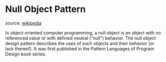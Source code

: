# Null Object Pattern
source: [wikipedia](https://en.wikipedia.org/wiki/Null_object_pattern "wikipedia")

In object-oriented computer programming, a null object is an object with no referenced value or with defined neutral ("null") behavior. The null object design pattern describes the uses of such objects and their behavior (or lack thereof). It was first published in the Pattern Languages of Program Design book series.